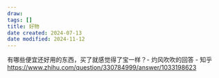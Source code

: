 ```yaml
---
draw:
tags: []
title: 好物
date created: 2024-07-13
date modified: 2024-11-12
---
```


有哪些便宜还好用的东西，买了就感觉得了宝一样？- 灼风吹吹的回答 - 知乎  
https://www.zhihu.com/question/330784999/answer/1033198623
